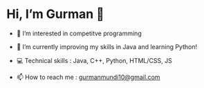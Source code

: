 # Hi, I’m Gurman 👋

- 👀 I’m interested in competitve programming 

- 🌱 I’m currently improving my skills in Java and learning Python!

- 💻 Technical skills : Java, C++, Python, HTML/CSS, JS

- 📫 How to reach me : gurmanmundi10@gmail.com

